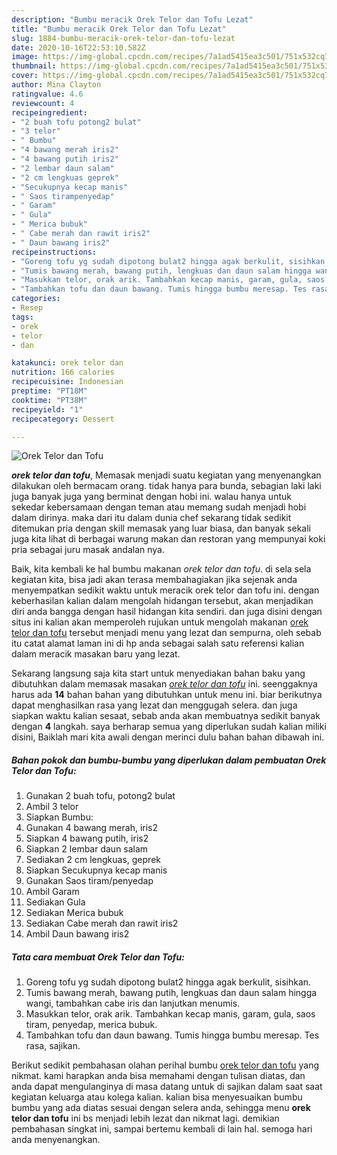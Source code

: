 ```yaml
---
description: "Bumbu meracik Orek Telor dan Tofu Lezat"
title: "Bumbu meracik Orek Telor dan Tofu Lezat"
slug: 1884-bumbu-meracik-orek-telor-dan-tofu-lezat
date: 2020-10-16T22:53:10.582Z
image: https://img-global.cpcdn.com/recipes/7a1ad5415ea3c501/751x532cq70/orek-telor-dan-tofu-foto-resep-utama.jpg
thumbnail: https://img-global.cpcdn.com/recipes/7a1ad5415ea3c501/751x532cq70/orek-telor-dan-tofu-foto-resep-utama.jpg
cover: https://img-global.cpcdn.com/recipes/7a1ad5415ea3c501/751x532cq70/orek-telor-dan-tofu-foto-resep-utama.jpg
author: Mina Clayton
ratingvalue: 4.6
reviewcount: 4
recipeingredient:
- "2 buah tofu potong2 bulat"
- "3 telor"
- " Bumbu"
- "4 bawang merah iris2"
- "4 bawang putih iris2"
- "2 lembar daun salam"
- "2 cm lengkuas geprek"
- "Secukupnya kecap manis"
- " Saos tirampenyedap"
- " Garam"
- " Gula"
- " Merica bubuk"
- " Cabe merah dan rawit iris2"
- " Daun bawang iris2"
recipeinstructions:
- "Goreng tofu yg sudah dipotong bulat2 hingga agak berkulit, sisihkan."
- "Tumis bawang merah, bawang putih, lengkuas dan daun salam hingga wangi, tambahkan cabe iris dan lanjutkan menumis."
- "Masukkan telor, orak arik. Tambahkan kecap manis, garam, gula, saos tiram, penyedap, merica bubuk."
- "Tambahkan tofu dan daun bawang. Tumis hingga bumbu meresap. Tes rasa, sajikan."
categories:
- Resep
tags:
- orek
- telor
- dan

katakunci: orek telor dan 
nutrition: 166 calories
recipecuisine: Indonesian
preptime: "PT18M"
cooktime: "PT38M"
recipeyield: "1"
recipecategory: Dessert

---
```



![Orek Telor dan Tofu](https://img-global.cpcdn.com/recipes/7a1ad5415ea3c501/751x532cq70/orek-telor-dan-tofu-foto-resep-utama.jpg)

<b><i>orek telor dan tofu</i></b>, Memasak menjadi suatu kegiatan yang menyenangkan dilakukan oleh bermacam orang. tidak hanya para bunda, sebagian laki laki juga banyak juga yang berminat dengan hobi ini. walau hanya untuk sekedar kebersamaan dengan teman atau memang sudah menjadi hobi dalam dirinya. maka dari itu dalam dunia chef sekarang tidak sedikit ditemukan pria dengan skill memasak yang luar biasa, dan banyak sekali juga kita lihat di berbagai warung makan dan restoran yang mempunyai koki pria sebagai juru masak andalan nya.

Baik, kita kembali ke hal bumbu makanan <i>orek telor dan tofu</i>. di sela sela kegiatan kita, bisa jadi akan terasa membahagiakan jika sejenak anda menyempatkan sedikit waktu untuk meracik orek telor dan tofu ini. dengan keberhasilan kalian dalam mengolah hidangan tersebut, akan menjadikan diri anda bangga dengan hasil hidangan kita sendiri. dan juga disini dengan situs ini kalian akan memperoleh rujukan untuk mengolah makanan <u>orek telor dan tofu</u> tersebut menjadi menu yang lezat dan sempurna, oleh sebab itu catat alamat laman ini di hp anda sebagai salah satu referensi kalian dalam meracik masakan baru yang lezat.




Sekarang langsung saja kita start untuk menyediakan bahan baku yang dibutuhkan dalam memasak masakan <u><i>orek telor dan tofu</i></u> ini. seenggaknya harus ada <b>14</b> bahan bahan yang dibutuhkan untuk menu ini. biar berikutnya dapat menghasilkan rasa yang lezat dan menggugah selera. dan juga siapkan waktu kalian sesaat, sebab anda akan membuatnya sedikit banyak dengan <b>4</b> langkah. saya berharap semua yang diperlukan sudah kalian miliki disini, Baiklah mari kita awali dengan merinci dulu bahan bahan dibawah ini.

<!--inarticleads1-->

##### Bahan pokok dan bumbu-bumbu yang diperlukan dalam pembuatan Orek Telor dan Tofu:

1. Gunakan 2 buah tofu, potong2 bulat
1. Ambil 3 telor
1. Siapkan  Bumbu:
1. Gunakan 4 bawang merah, iris2
1. Siapkan 4 bawang putih, iris2
1. Siapkan 2 lembar daun salam
1. Sediakan 2 cm lengkuas, geprek
1. Siapkan Secukupnya kecap manis
1. Gunakan  Saos tiram/penyedap
1. Ambil  Garam
1. Sediakan  Gula
1. Sediakan  Merica bubuk
1. Sediakan  Cabe merah dan rawit iris2
1. Ambil  Daun bawang iris2




<!--inarticleads2-->

##### Tata cara membuat Orek Telor dan Tofu:

1. Goreng tofu yg sudah dipotong bulat2 hingga agak berkulit, sisihkan.
1. Tumis bawang merah, bawang putih, lengkuas dan daun salam hingga wangi, tambahkan cabe iris dan lanjutkan menumis.
1. Masukkan telor, orak arik. Tambahkan kecap manis, garam, gula, saos tiram, penyedap, merica bubuk.
1. Tambahkan tofu dan daun bawang. Tumis hingga bumbu meresap. Tes rasa, sajikan.




Berikut sedikit pembahasan olahan perihal bumbu <u>orek telor dan tofu</u> yang nikmat. kami harapkan anda bisa memahami dengan tulisan diatas, dan anda dapat mengulanginya di masa datang untuk di sajikan dalam saat saat kegiatan keluarga atau kolega kalian. kalian bisa menyesuaikan bumbu bumbu yang ada diatas sesuai dengan selera anda, sehingga menu <b>orek telor dan tofu</b> ini bs menjadi lebih lezat dan nikmat lagi. demikian pembahasan singkat ini, sampai bertemu kembali di lain hal. semoga hari anda menyenangkan.
